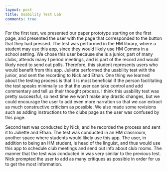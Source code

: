 ```yaml
---
layout: post
title: Usability Test Lab
comments: true
---
```


For the first test, we presented our paper prototype starting on the first page, and presented the user with the page that corresponded to the button that they had pressed. The test was performed in the HM library, where a student may use this app, since they would likely use HM Comms in a school setting. We chose this user because she is a junior, part of many clubs, attends many I period meetings, and is part of the record and would likely need to send out polls. Therefore, this student represents users who would benefit from this app. Juliette performed the usability test with the junior, and sent the recording to Nick and Ethan. One thing we learned about the testing process is that it is most beneficial if the person facilitating the test speaks minimally so that the user can take control and add commentary and tell us their thought process. I think this usability test was pretty successful, so next time we won’t make any drastic changes, but we could encourage the user to add even more narration so that we can extract as much constructive criticism as possible. We also made some revisions such as adding instructions to the clubs page as the user was confused by this page. 

 Second test was conducted by Nick, and he recorded the process and sent it to Juliette and Ethan. The test was conducted in an HM classroom, another space where students would likely use this app. The user, in addition to being an HM student, is head of the linguist, and thus would use this app to schedule club meetings and send out info about club rooms. The manner that the test was conducted in was very similar to the previous test. Nick prompted the user to add as many critiques as possible in order for us to get the most information. 
